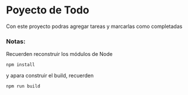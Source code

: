 # Poyecto de Todo
Con este proyecto podras agregar tareas y marcarlas como completadas


### Notas:
Recuerden reconstruir los módulos de Node

```
npm install
```


y apara construir el build, recuerden

```
npm run build
```
